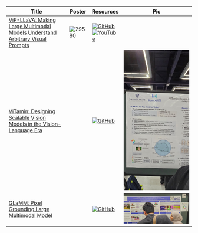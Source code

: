 |Title|Poster|Resources|Pic|
|------|------|------|------|
| [ViP-LLaVA: Making Large Multimodal Models Understand Arbitrary Visual Prompts ](https://openaccess.thecvf.com/content/CVPR2024/html/Cai_ViP-LLaVA_Making_Large_Multimodal_Models_Understand_Arbitrary_Visual_Prompts_CVPR_2024_paper.html)|![29580](https://github.com/HeChengHui/CVPR2024/assets/84503515/47b988d2-546d-451d-b713-2cf8b5b287cf)| [![GitHub](https://img.shields.io/github/stars/WisconsinAIVision/ViP-LLaVA?style=social)](https://github.com/WisconsinAIVision/ViP-LLaVA)<br> [![YouTube](https://img.shields.io/badge/YouTube-%23FF0000.svg?style=for-the-badge&logo=YouTube&logoColor=white)](https://www.youtube.com/watch?v=j_l1bRQouzc)
| [ViTamin: Designing Scalable Vision Models in the Vision-Language Era ](https://openaccess.thecvf.com/content/CVPR2024/html/Chen_ViTamin_Designing_Scalable_Vision_Models_in_the_Vision-Language_Era_CVPR_2024_paper.html)| | [![GitHub](https://img.shields.io/github/stars/Beckschen/ViTamin?style=social)](https://github.com/Beckschen/ViTamin)| ![Pic](https://github.com/HeChengHui/CVPR2024/blob/main/Papers/Topics/Vision%20LLM/assets/WhatsApp%20Image%202024-07-04%20at%2022.49.48.jpeg)
|  [GLaMM: Pixel Grounding Large Multimodal Model ](https://openaccess.thecvf.com/content/CVPR2024/html/Rasheed_GLaMM_Pixel_Grounding_Large_Multimodal_Model_CVPR_2024_paper.html)| | [![GitHub](https://img.shields.io/github/stars/mbzuai-oryx/groundingLMM?style=social)](https://github.com/mbzuai-oryx/groundingLMM)| ![Pic](https://github.com/HeChengHui/CVPR2024/blob/main/Papers/Topics/Vision%20LLM/assets/WhatsApp%20Image%202024-07-04%20at%2023.02.20.jpeg)

